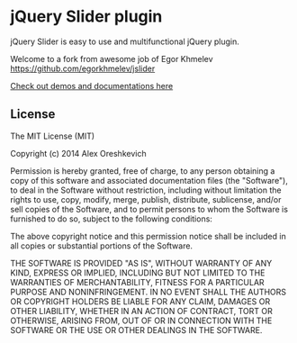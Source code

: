 # jQuery Slider plugin

jQuery Slider is easy to use and multifunctional jQuery plugin.

Welcome to a fork from awesome job of Egor Khmelev https://github.com/egorkhmelev/jslider

[Check out demos and documentations here](http://egorkhmelev.github.com/jslider/)

## License

The MIT License (MIT)

Copyright (c) 2014 Alex Oreshkevich

Permission is hereby granted, free of charge, to any person obtaining a copy of this software and associated documentation files (the "Software"), to deal in the Software without restriction, including without limitation the rights to use, copy, modify, merge, publish, distribute, sublicense, and/or sell copies of the Software, and to permit persons to whom the Software is furnished to do so, subject to the following conditions:

The above copyright notice and this permission notice shall be included in all copies or substantial portions of the Software.

THE SOFTWARE IS PROVIDED "AS IS", WITHOUT WARRANTY OF ANY KIND, EXPRESS OR IMPLIED, INCLUDING BUT NOT LIMITED TO THE WARRANTIES OF MERCHANTABILITY, FITNESS FOR A PARTICULAR PURPOSE AND NONINFRINGEMENT. IN NO EVENT SHALL THE AUTHORS OR COPYRIGHT HOLDERS BE LIABLE FOR ANY CLAIM, DAMAGES OR OTHER LIABILITY, WHETHER IN AN ACTION OF CONTRACT, TORT OR OTHERWISE, ARISING FROM, OUT OF OR IN CONNECTION WITH THE SOFTWARE OR THE USE OR OTHER DEALINGS IN THE SOFTWARE.
